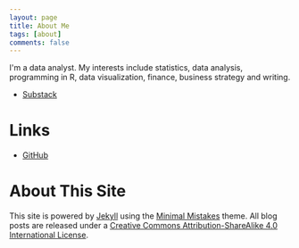 ```yaml
---
layout: page
title: About Me
tags: [about]
comments: false
---
```


I'm a data analyst. My interests include statistics, data analysis, programming in R, data visualization, finance, business strategy and writing. 



* [Substack](https://joseluistello.substack.com/)



Links
=====

* [GitHub](https://github.com/joseluistello)



About This Site
=========

This site is powered by [Jekyll](http://jekyllrb.com/) using the [Minimal Mistakes](http://mademistakes.com/minimal-mistakes/) theme. All blog posts are released under a [Creative Commons Attribution-ShareAlike 4.0 International License](http://creativecommons.org/licenses/by-sa/4.0/). 

